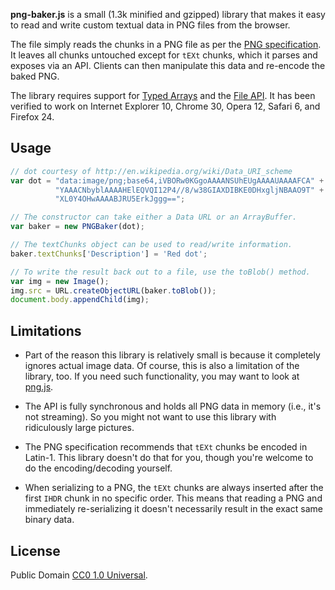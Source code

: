 **png-baker.js** is a small (1.3k minified and gzipped) library that
makes it easy to read and write custom textual data in PNG files from
the browser.

The file simply reads the chunks in a PNG file as per the
[PNG specification][]. It leaves all chunks untouched except for
`tEXt` chunks, which it parses and exposes via an API. Clients can
then manipulate this data and re-encode the baked PNG.

The library requires support for [Typed Arrays][] and the [File API][].
It has been verified to work on Internet Explorer 10, Chrome 30, Opera 12,
Safari 6, and Firefox 24.

## Usage

```javascript
// dot courtesy of http://en.wikipedia.org/wiki/Data_URI_scheme
var dot = "data:image/png;base64,iVBORw0KGgoAAAANSUhEUgAAAAUAAAAFCA" +
          "YAAACNbyblAAAAHElEQVQI12P4//8/w38GIAXDIBKE0DHxgljNBAAO9T" +
          "XL0Y4OHwAAAABJRU5ErkJggg==";

// The constructor can take either a Data URL or an ArrayBuffer.
var baker = new PNGBaker(dot);

// The textChunks object can be used to read/write information.
baker.textChunks['Description'] = 'Red dot';

// To write the result back out to a file, use the toBlob() method.
var img = new Image();
img.src = URL.createObjectURL(baker.toBlob());
document.body.appendChild(img);
```

## Limitations

* Part of the reason this library is relatively small is because it
  completely ignores actual image data. Of course, this is also a
  limitation of the library, too. If you need such functionality, you
  may want to look at [png.js][].

* The API is fully synchronous and holds all PNG data in memory (i.e., it's
  not streaming). So you might not want to use this library with ridiculously
  large pictures.

* The PNG specification recommends that `tEXt` chunks be encoded in
  Latin-1. This library doesn't do that for you, though you're welcome to
  do the encoding/decoding yourself.

* When serializing to a PNG, the `tEXt` chunks are always inserted after
  the first `IHDR` chunk in no specific order. This means that reading
  a PNG and immediately re-serializing it doesn't necessarily result in
  the exact same binary data.

## License

Public Domain [CC0 1.0 Universal][cczero].

  [Typed Arrays]: http://caniuse.com/#feat=typedarrays
  [File API]: http://caniuse.com/#feat=fileapi
  [PNG specification]: http://www.w3.org/TR/REC-png-multi.html
  [png.js]: https://github.com/devongovett/png.js
  [cczero]: http://creativecommons.org/publicdomain/zero/1.0/
